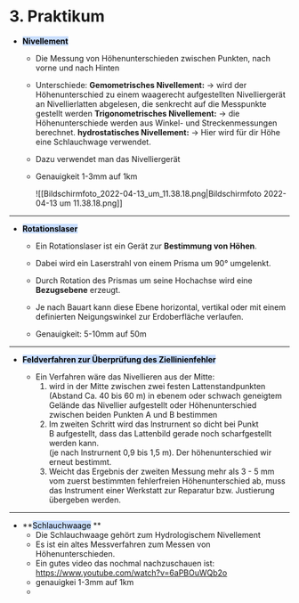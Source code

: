 # 3. Praktikum
- <mark style="background: #ADCCFFA6;">**Nivellement**</mark> 
    - Die Messung von Höhenunterschieden zwischen Punkten, nach vorne und nach Hinten
    - Unterschiede: 
    **Gemometrisches Nivellement:** 
    → wird der Höhenunterschied zu einem waagerecht aufgestellten Nivelliergerät an Nivellierlatten abgelesen, die senkrecht auf die Messpunkte gestellt werden **Trigonometrisches Nivellement:**
    → die Höhenunterschiede werden aus Winkel- und Streckenmessungen berechnet.
    **hydrostatisches Nivellement:**
    → Hier wird für dir Höhe eine Schlauchwage verwendet.
    - Dazu verwendet man das Nivelliergerät
    - Genauigkeit 1-3mm auf 1km
        
        ![[Bildschirmfoto_2022-04-13_um_11.38.18.png|Bildschirmfoto 2022-04-13 um 11.38.18.png]]

---


- <mark style="background: #ADCCFFA6;">**Rotationslaser**</mark> 
	- Ein Rotationslaser ist ein Gerät zur **Bestimmung von Höhen**.

	- Dabei wird ein Laserstrahl von einem Prisma um 90° umgelenkt. 

	- Durch Rotation des Prismas um seine Hochachse wird eine **Bezugsebene** erzeugt. 

	- Je nach Bauart kann diese Ebene horizontal, vertikal oder mit einem definierten Neigungswinkel zur Erdoberfläche verlaufen.
	- Genauigkeit: 5-10mm auf 50m

---

-   <mark style="background: #ADCCFFA6;">**Feldverfahren zur Überprüfung des Ziellinienfehler**

    -   Ein Verfahren wäre das Nivellieren aus der Mitte:
        1.  wird in der Mitte zwischen zwei festen Lattenstandpunkten (Abstand Ca. 40 bis 60 m) in ebenem oder schwach geneigtem Gelände das Nivellier aufgestellt oder Höhenunterschied zwischen beiden Punkten A und B bestimmen
        2.  Im zweiten Schritt wird das lnstrurnent so dicht bei Punkt  
            B aufgestellt, dass das Lattenbild gerade noch scharfgestellt werden kann.  
            (je nach lnstrurnent 0,9 bis 1,5 m). Der höhenunterschied wir erneut bestimmt.
        3.  Weicht das Ergebnis der zweiten Messung mehr als 3 - 5 mm vom zuerst bestimmten fehlerfreien Höhenunterschied ab, muss das lnstrument einer Werkstatt zur Reparatur bzw. Justierung übergeben werden.</mark> 

---

- **<mark style="background: #ADCCFFA6;">Schlauchwaage</mark> **
	- Die Schlauchwaage gehört zum Hydrologischem Nivellement
	- Es ist ein altes Messverfahren zum Messen von Höhenunterschieden.
	- Ein gutes video das nochmal nachzuschauen ist: https://www.youtube.com/watch?v=6aPBOuWQb2o
	- genauigkei 1-3mm auf 1km
	- 
